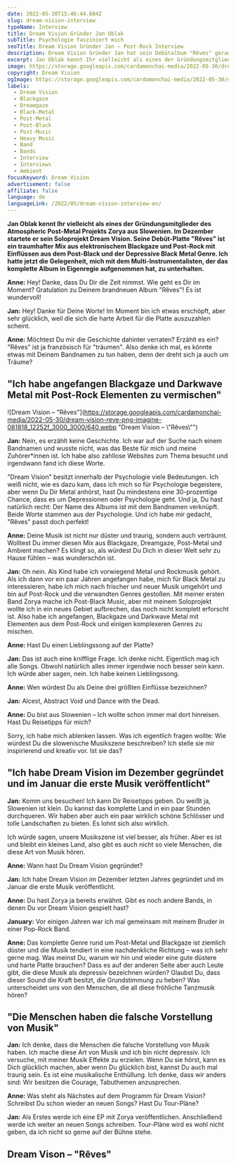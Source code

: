 ```yaml
---
date: 2022-05-30T15:46:44.604Z
slug: dream-vision-interview
typeName: Interview
title: Dream Vision Gründer Jan Oblak
subTitle: Psychologie fasziniert mich
seoTitle: Dream Vision Gründer Jan – Post-Rock Interview
description: Dream Vision Gründer Jan hat sein Debütalbum "Rêves" gerade veröffentlicht. Nach seiner Gründung im Dezember hatte er bereits im Januar Musik veröffentlicht. Zeit für ein Interview.
excerpt: Jan Oblak kennt Ihr vielleicht als eines der Gründungsmitglieder des Atmospheric Post-Metal Projekts Zorya aus Slowenien. Im Dezember startete er sein Soloprojekt Dream Vision. Seine Debüt-Platte "Rêves" ist ein traumhafter Mix aus elektronischem Blackgaze und Post-Rock mit Einflüssen aus dem Post-Black und der Depressive Black Metal Genre. Ich hatte jetzt die Gelegenheit, mich mit dem Multi-Instrumentalisten, der das komplette Album in Eigenregie aufgenommen hat, zu unterhalten.
image: https://storage.googleapis.com/cardamonchai-media/2022-05-30/dream-vision-jan-jpg-imagine-080808_191a12_1024_768/640.webp
copyright: Dream Vision
ogImage: https://storage.googleapis.com/cardamonchai-media/2022-05-30/dream-vision-jan-fb-jpg-imagine-080808_191a13_1200_628/640.webp
labels:
  - Dream Vision
  - Blackgaze
  - Dreamgaze
  - Black-Metal
  - Post-Metal
  - Post-Black
  - Post-Music
  - Heavy Music
  - Band
  - Bands
  - Interview
  - Interviews
  - Ambient
focusKeyword: Dream Vision
advertisement: false
affiliate: false
language: de
languageLink: /2022/05/dream-vision-interview-en/
---
```


**Jan Oblak kennt Ihr vielleicht als eines der Gründungsmitglieder des Atmospheric Post-Metal Projekts Zorya aus Slowenien. Im Dezember startete er sein Soloprojekt Dream Vision. Seine Debüt-Platte "Rêves" ist ein traumhafter Mix aus elektronischem Blackgaze und Post-Rock mit Einflüssen aus dem Post-Black und der Depressive Black Metal Genre. Ich hatte jetzt die Gelegenheit, mich mit dem Multi-Instrumentalisten, der das komplette Album in Eigenregie aufgenommen hat, zu unterhalten.**

**Anne:** Hey! Danke, dass Du Dir die Zeit nimmst. Wie geht es Dir im Moment? Gratulation zu Deinem brandneuen Album "Rêves"! Es ist wundervoll!

**Jan:** Hey! Danke für Deine Worte! Im Moment bin ich etwas erschöpft, aber sehr glücklich, weil die sich die harte Arbeit für die Platte auszuzahlen scheint.

**Anne:** Möchtest Du mir die Geschichte dahinter verraten? Erzählt es ein? "Rêves" ist ja französisch für "träumen". Also denke ich mal, es könnte etwas mit Deinem Bandnamen zu tun haben, denn der dreht sich ja auch um Träume?

## "Ich habe angefangen Blackgaze und Darkwave Metal mit Post-Rock Elementen zu vermischen"

![Dream Vision – "Rêves"](https://storage.googleapis.com/cardamonchai-media/2022-05-30/dream-vision-reve-png-imagine-081818_12252f_3000_3000/640.webp "Dream Vision – \\"Rêves\\"")

**Jan:** Nein, es erzählt keine Geschichte. Ich war auf der Suche nach einem Bandnamen und wusste nicht, was das Beste für mich und meine Zuhörer\*innen ist. Ich habe also zahllose Websites zum Thema besucht und irgendwann fand ich diese Worte.

"Dream Vision" besitzt innerhalb der Psychologie viele Bedeutungen. Ich weiß nicht, wie es dazu kam, dass ich mich so für Psychologie begeistere, aber wenn Du Dir Metal anhörst, hast Du mindestens eine 30-prozentige Chance, dass es um Depressionen oder Psychologie geht. Und ja, Du hast natürlich recht: Der Name des Albums ist mit dem Bandnamen verknüpft. Beide Worte stammen aus der Psychologie. Und ich habe mir gedacht, "Rêves" passt doch perfekt!

**Anne:** Deine Musik ist nicht nur düster und traurig, sondern auch verträumt. Wolltest Du immer diesen Mix aus Blackgaze, Dreamgaze, Post-Metal und Ambient machen? Es klingt so, als würdest Du Dich in dieser Welt sehr zu Hause fühlen – was wunderschön ist.

**Jan:** Oh nein. Als Kind habe ich vorwiegend Metal und Rockmusik gehört. Als ich dann vor ein paar Jahren angefangen habe, mich für Black Metal zu interessieren, habe ich mich nach frischer und neuer Musik umgehört und bin auf Post-Rock und die verwandten Genres gestoßen. Mit meiner ersten Band Zorya mache ich Post-Black Music, aber mit meinem Soloprojekt wollte ich in ein neues Gebiet aufbrechen, das noch nicht komplett erforscht ist. Also habe ich angefangen, Blackgaze und Darkwave Metal mit Elementen aus dem Post-Rock und einigen komplexeren Genres zu mischen.

**Anne:** Hast Du einen Lieblingssong auf der Platte?

**Jan:** Das ist auch eine knifflige Frage. Ich denke nicht. Eigentlich mag ich alle Songs. Obwohl natürlich alles immer irgendwie noch besser sein kann. Ich würde aber sagen, nein. Ich habe keinen Lieblingssong.

**Anne:** Wen würdest Du als Deine drei größten Einflüsse bezeichnen?

**Jan:** Alcest, Abstract Void und Dance with the Dead.

**Anne:** Du bist aus Slowenien – Ich wollte schon immer mal dort hinreisen. Hast Du Reisetipps für mich?

Sorry, ich habe mich ablenken lassen. Was ich eigentlich fragen wollte: Wie würdest Du die slowenische Musikszene beschreiben? Ich stelle sie mir inspirierend und kreativ vor. Ist sie das?

## "Ich habe Dream Vision im Dezember gegründet und im Januar die erste Musik veröffentlicht"

**Jan:** Komm uns besuchen! Ich kann Dir Reisetipps geben. Du weißt ja, Slowenien ist klein. Du kannst das komplette Land in ein paar Stunden durchqueren. Wir haben aber auch ein paar wirklich schöne Schlösser und tolle Landschaften zu bieten. Es lohnt sich also wirklich.

Ich würde sagen, unsere Musikszene ist viel besser, als früher. Aber es ist und bleibt ein kleines Land, also gibt es auch nicht so viele Menschen, die diese Art von Musik hören.

**Anne:** Wann hast Du Dream Vision gegründet?

**Jan:** Ich habe Dream Vision im Dezember letzten Jahres gegründet und im Januar die erste Musik veröffentlicht.

**Anne:** Du hast Zorya ja bereits erwähnt. Gibt es noch andere Bands, in denen Du vor Dream Vision gespielt hast?

**January:** Vor einigen Jahren war ich mal gemeinsam mit meinem Bruder in einer Pop-Rock Band.

**Anne:** Das komplette Genre rund um Post-Metal und Blackgaze ist ziemlich düster und die Musik tendiert in eine nachdenkliche Richtung – was ich sehr gerne mag. Was meinst Du, warum wir hin und wieder eine gute düstere und harte Platte brauchen? Dass es auf der anderen Seite aber auch Leute gibt, die diese Musik als depressiv bezeichnen würden? Glaubst Du, dass dieser Sound die Kraft besitzt, die Grundstimmung zu heben? Was unterscheidet uns von den Menschen, die all diese fröhliche Tanzmusik hören?

## "Die Menschen haben die falsche Vorstellung von Musik"

**Jan:** Ich denke, dass die Menschen die falsche Vorstellung von Musik haben. Ich mache diese Art von Musik und ich bin nicht depressiv. Ich versuche, mit meiner Musik Effekte zu erzielen. Wenn Du sie hörst, kann es Dich glücklich machen, aber wenn Du glücklich bist, kannst Du auch mal traurig sein. Es ist eine musikalische Enthüllung. Ich denke, dass wir anders sind: Wir besitzen die Courage, Tabuthemen anzusprechen.

**Anne:** Was steht als Nächstes auf dem Programm für Dream Vision? Schreibst Du schon wieder an neuen Songs? Hast Du Tour-Pläne?

**Jan:** Als Erstes werde ich eine EP mit Zorya veröffentlichen. Anschließend werde ich weiter an neuen Songs schreiben. Tour-Pläne wird es wohl nicht geben, da ich nicht so gerne auf der Bühne stehe.

## Dream Vison – "Rêves"

<YouTube id="8IxKX238Fxc" />
